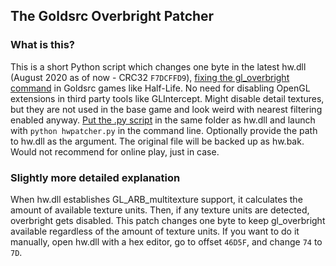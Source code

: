 ## The Goldsrc Overbright Patcher

### What is this?

This is a short Python script which changes one byte in the latest hw.dll (August 2020 as of now - CRC32 `F7DCFFD9`), [fixing the gl_overbright command](https://github.com/ValveSoftware/halflife/issues/230) in Goldsrc games like Half-Life. No need for disabling OpenGL extensions in third party tools like GLIntercept. Might disable detail textures, but they are not used in the base game and look weird with nearest filtering enabled anyway. [Put the .py script](https://raw.githubusercontent.com/rowrawer/goldsrc-overbright-patcher/main/hwpatcher.py) in the same folder as hw.dll and launch with `python hwpatcher.py` in the command line. Optionally provide the path to hw.dll as the argument. The original file will be backed up as hw.bak. Would not recommend for online play, just in case.

### Slightly more detailed explanation

When hw.dll establishes GL_ARB_multitexture support, it calculates the amount of available texture units. Then, if any texture units are detected, overbright gets disabled. This patch changes one byte to keep gl_overbright available regardless of the amount of texture units. If you want to do it manually, open hw.dll with a hex editor, go to offset `46D5F`, and change `74` to `7D`.
